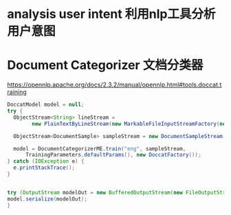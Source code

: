 # analysis user intent 利用nlp工具分析用户意图



# Document Categorizer 文档分类器
https://opennlp.apache.org/docs/2.3.2/manual/opennlp.html#tools.doccat.training

```java
DoccatModel model = null;
try {
  ObjectStream<String> lineStream =
		new PlainTextByLineStream(new MarkableFileInputStreamFactory(new File("en-sentiment.train")), StandardCharsets.UTF_8);

  ObjectStream<DocumentSample> sampleStream = new DocumentSampleStream(lineStream);

  model = DocumentCategorizerME.train("eng", sampleStream,
      TrainingParameters.defaultParams(), new DoccatFactory());
} catch (IOException e) {
  e.printStackTrace();
}


try (OutputStream modelOut = new BufferedOutputStream(new FileOutputStream(modelFile))) {
model.serialize(modelOut);
}

```